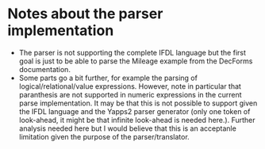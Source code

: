 Notes about the parser implementation
=====================================
* The parser is not supporting the complete IFDL language but the first goal is just to be able to parse the Mileage example from the DecForms documentation.
* Some parts go a bit further, for example the parsing of logical/relational/value expressions. However, note in particular that paranthesis are not
  supported in numeric expressions in the current parse implementation. It may be that this is not possible to support given the IFDL language and the
  Yapps2 parser generator (only one token of look-ahead, it might be that infinite look-ahead is needed here.). Further analysis needed here but I would believe
  that this is an acceptanle limitation given the purpose of the parser/translator.
